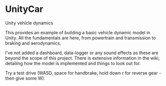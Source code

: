 # UnityCar
 Unity vehicle dynamics
 
 This provides an example of building a basic vehicle dynamic model in Unity. All the fundamentals are here, from powertrain and transmission to braking and aerodynamics.
 
 I've not added a dashboard, data-logger or any sound effects as these are beyond the scope of this project. There is extensive information in the wiki, detailing how the model is implemented and things to look out for.
 
 Try a test drive (WASD, space for handbrake, hold down r for reverse gear - then give some W).
